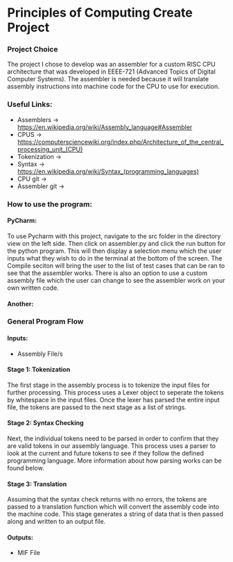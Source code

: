 # Principles of Computing Create Project
### Project Choice
The project I chose to develop was an assembler for a custom RISC CPU architecture that was developed in EEEE-721 (Advanced Topics of Digital Computer Systems). The assembler is needed because it will translate assembly instructions into machine code for the CPU to use for execution.

### Useful Links:
- Assemblers      -> https://en.wikipedia.org/wiki/Assembly_language#Assembler
- CPUS            -> https://computersciencewiki.org/index.php/Architecture_of_the_central_processing_unit_(CPU)
- Tokenization ->                                                                                
- Syntax          -> https://en.wikipedia.org/wiki/Syntax_(programming_languages)
- CPU git ->
- Assembler git ->


### How to use the program:
#### PyCharm:
To use Pycharm with this project, navigate to the src folder in the directory view on the left side. Then click on assembler.py and click the run button for the python program. This will then display a selection menu which the user inputs what they wish to do in the terminal at the bottom of the screen. The Compile seciton will bring the user to the list of test cases that can be ran to see that the assembler works. There is also an option to use a custom assembly file which the user can change to see the assembler work on your own written code.


#### Another:

### General Program Flow
#### Inputs:
- Assembly File/s

#### Stage 1: Tokenization
The first stage in the assembly process is to tokenize the input files for further processing. This process uses a Lexer object to seperate the tokens by whitespace in the input files. Once the lexer has parsed the entire input file, the tokens are passed to the next stage as a list of strings.

#### Stage 2: Syntax Checking
Next, the individual tokens need to be parsed in order to confirm that they are valid tokens in our assembly language. This process uses a parser to look at the current and future tokens to see if they follow the defined programming language. More information about how parsing works can be found below.

#### Stage 3: Translation
Assuming that the syntax check returns with no errors, the tokens are passed to a translation function which will convert the assembly code into the machine code. This stage generates a string of data that is then passed along and written to an output file.


#### Outputs:
- MIF File

